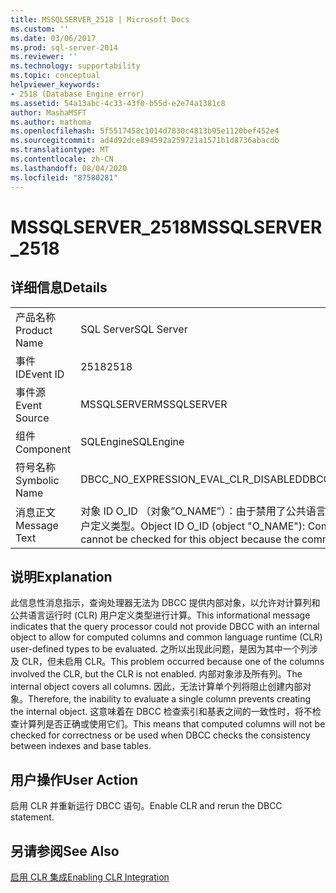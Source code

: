 ```yaml
---
title: MSSQLSERVER_2518 | Microsoft Docs
ms.custom: ''
ms.date: 03/06/2017
ms.prod: sql-server-2014
ms.reviewer: ''
ms.technology: supportability
ms.topic: conceptual
helpviewer_keywords:
- 2518 (Database Engine error)
ms.assetid: 54a13abc-4c33-43f0-b55d-e2e74a1381c8
author: MashaMSFT
ms.author: mathoma
ms.openlocfilehash: 5f5517458c1014d7830c4813b95e1120bef452e4
ms.sourcegitcommit: ad4d92dce894592a259721a1571b1d8736abacdb
ms.translationtype: MT
ms.contentlocale: zh-CN
ms.lasthandoff: 08/04/2020
ms.locfileid: "87580281"
---
```

# <a name="mssqlserver_2518"></a><span data-ttu-id="fea10-102">MSSQLSERVER_2518</span><span class="sxs-lookup"><span data-stu-id="fea10-102">MSSQLSERVER_2518</span></span>
    
## <a name="details"></a><span data-ttu-id="fea10-103">详细信息</span><span class="sxs-lookup"><span data-stu-id="fea10-103">Details</span></span>  
  
|||  
|-|-|  
|<span data-ttu-id="fea10-104">产品名称</span><span class="sxs-lookup"><span data-stu-id="fea10-104">Product Name</span></span>|<span data-ttu-id="fea10-105">SQL Server</span><span class="sxs-lookup"><span data-stu-id="fea10-105">SQL Server</span></span>|  
|<span data-ttu-id="fea10-106">事件 ID</span><span class="sxs-lookup"><span data-stu-id="fea10-106">Event ID</span></span>|<span data-ttu-id="fea10-107">2518</span><span class="sxs-lookup"><span data-stu-id="fea10-107">2518</span></span>|  
|<span data-ttu-id="fea10-108">事件源</span><span class="sxs-lookup"><span data-stu-id="fea10-108">Event Source</span></span>|<span data-ttu-id="fea10-109">MSSQLSERVER</span><span class="sxs-lookup"><span data-stu-id="fea10-109">MSSQLSERVER</span></span>|  
|<span data-ttu-id="fea10-110">组件</span><span class="sxs-lookup"><span data-stu-id="fea10-110">Component</span></span>|<span data-ttu-id="fea10-111">SQLEngine</span><span class="sxs-lookup"><span data-stu-id="fea10-111">SQLEngine</span></span>|  
|<span data-ttu-id="fea10-112">符号名称</span><span class="sxs-lookup"><span data-stu-id="fea10-112">Symbolic Name</span></span>|<span data-ttu-id="fea10-113">DBCC_NO_EXPRESSION_EVAL_CLR_DISABLED</span><span class="sxs-lookup"><span data-stu-id="fea10-113">DBCC_NO_EXPRESSION_EVAL_CLR_DISABLED</span></span>|  
|<span data-ttu-id="fea10-114">消息正文</span><span class="sxs-lookup"><span data-stu-id="fea10-114">Message Text</span></span>|<span data-ttu-id="fea10-115">对象 ID O_ID （对象”O_NAME”）：由于禁用了公共语言运行时(CLR)，无法检查此对象的计算列和用户定义类型。</span><span class="sxs-lookup"><span data-stu-id="fea10-115">Object ID O_ID (object "O_NAME"): Computed columns and user-defined types cannot be checked for this object because the common language runtime (CLR) is disabled.</span></span>|  
  
## <a name="explanation"></a><span data-ttu-id="fea10-116">说明</span><span class="sxs-lookup"><span data-stu-id="fea10-116">Explanation</span></span>  
 <span data-ttu-id="fea10-117">此信息性消息指示，查询处理器无法为 DBCC 提供内部对象，以允许对计算列和公共语言运行时 (CLR) 用户定义类型进行计算。</span><span class="sxs-lookup"><span data-stu-id="fea10-117">This informational message indicates that the query processor could not provide DBCC with an internal object to allow for computed columns and common language runtime (CLR) user-defined types to be evaluated.</span></span> <span data-ttu-id="fea10-118">之所以出现此问题，是因为其中一个列涉及 CLR，但未启用 CLR。</span><span class="sxs-lookup"><span data-stu-id="fea10-118">This problem occurred because one of the columns involved the CLR, but the CLR is not enabled.</span></span> <span data-ttu-id="fea10-119">内部对象涉及所有列。</span><span class="sxs-lookup"><span data-stu-id="fea10-119">The internal object covers all columns.</span></span> <span data-ttu-id="fea10-120">因此，无法计算单个列将阻止创建内部对象。</span><span class="sxs-lookup"><span data-stu-id="fea10-120">Therefore, the inability to evaluate a single column prevents creating the internal object.</span></span> <span data-ttu-id="fea10-121">这意味着在 DBCC 检查索引和基表之间的一致性时，将不检查计算列是否正确或使用它们。</span><span class="sxs-lookup"><span data-stu-id="fea10-121">This means that computed columns will not be checked for correctness or be used when DBCC checks the consistency between indexes and base tables.</span></span>  
  
## <a name="user-action"></a><span data-ttu-id="fea10-122">用户操作</span><span class="sxs-lookup"><span data-stu-id="fea10-122">User Action</span></span>  
 <span data-ttu-id="fea10-123">启用 CLR 并重新运行 DBCC 语句。</span><span class="sxs-lookup"><span data-stu-id="fea10-123">Enable CLR and rerun the DBCC statement.</span></span>  
  
## <a name="see-also"></a><span data-ttu-id="fea10-124">另请参阅</span><span class="sxs-lookup"><span data-stu-id="fea10-124">See Also</span></span>  
 [<span data-ttu-id="fea10-125">启用 CLR 集成</span><span class="sxs-lookup"><span data-stu-id="fea10-125">Enabling CLR Integration</span></span>](../clr-integration/clr-integration-enabling.md)  
  
  
